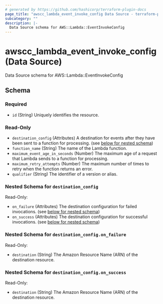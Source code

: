 ```yaml
---
# generated by https://github.com/hashicorp/terraform-plugin-docs
page_title: "awscc_lambda_event_invoke_config Data Source - terraform-provider-awscc"
subcategory: ""
description: |-
  Data Source schema for AWS::Lambda::EventInvokeConfig
---
```


# awscc_lambda_event_invoke_config (Data Source)

Data Source schema for AWS::Lambda::EventInvokeConfig



<!-- schema generated by tfplugindocs -->
## Schema

### Required

- `id` (String) Uniquely identifies the resource.

### Read-Only

- `destination_config` (Attributes) A destination for events after they have been sent to a function for processing. (see [below for nested schema](#nestedatt--destination_config))
- `function_name` (String) The name of the Lambda function.
- `maximum_event_age_in_seconds` (Number) The maximum age of a request that Lambda sends to a function for processing.
- `maximum_retry_attempts` (Number) The maximum number of times to retry when the function returns an error.
- `qualifier` (String) The identifier of a version or alias.

<a id="nestedatt--destination_config"></a>
### Nested Schema for `destination_config`

Read-Only:

- `on_failure` (Attributes) The destination configuration for failed invocations. (see [below for nested schema](#nestedatt--destination_config--on_failure))
- `on_success` (Attributes) The destination configuration for successful invocations. (see [below for nested schema](#nestedatt--destination_config--on_success))

<a id="nestedatt--destination_config--on_failure"></a>
### Nested Schema for `destination_config.on_failure`

Read-Only:

- `destination` (String) The Amazon Resource Name (ARN) of the destination resource.


<a id="nestedatt--destination_config--on_success"></a>
### Nested Schema for `destination_config.on_success`

Read-Only:

- `destination` (String) The Amazon Resource Name (ARN) of the destination resource.

